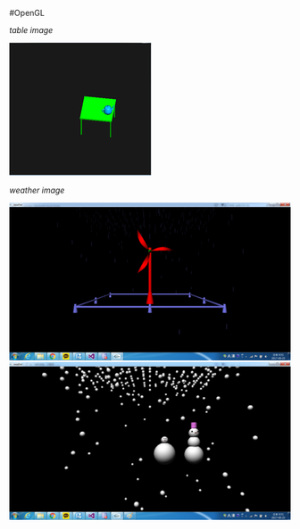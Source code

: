 #OpenGL

*table image*

![table](/images/table.png)

*weather image*

![rain](/images/rain.png)
![snow](/images/snow.png)

